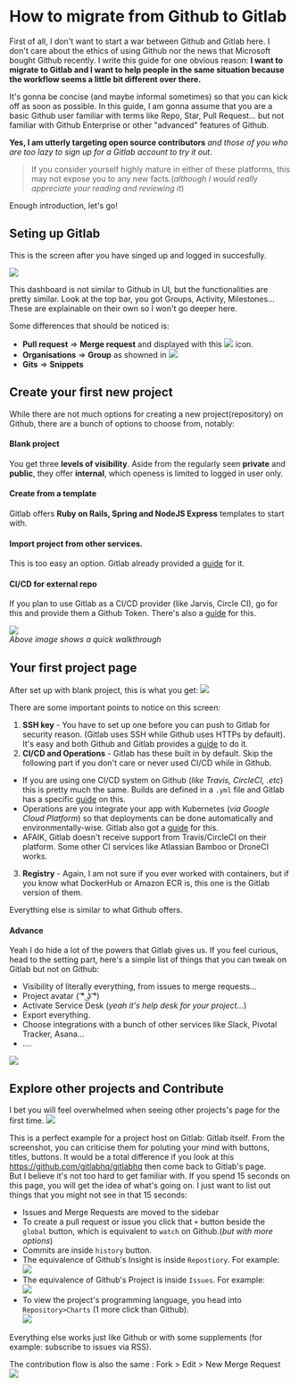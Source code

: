 # How to migrate from Github to Gitlab  

First of all, I don't want to start a war between Github and Gitlab here. I don't care about the ethics of using Github nor the news that Microsoft bought Github recently. I write this guide for one obvious reason: **I want to migrate to Gitlab and I want to help people in the same situation because the workflow seems a little bit different over there.**

It's gonna be concise (and maybe informal sometimes) so that you can kick off as soon as possible. In this guide, I am gonna assume that you are a basic Github user familiar with terms like Repo, Star, Pull Request... but not familiar with Github Enterprise or other "advanced" features of Github. 

**Yes, I am utterly targeting open source contributors** *and those of you who are too lazy to sign up for a Gitlab account to try it out*.  

> If you consider yourself highly mature in either of these platforms, this may not expose you to any new facts.(*although I would really appreciate your reading and reviewing it*)

Enough introduction, let's go!

## Seting up Gitlab
This is the screen after you have singed up and logged in succesfully. 

![](1st.png)  

This dashboard is not similar to Github in UI, but the functionalities are pretty similar. Look at the top bar, you got Groups, Activity, Milestones... These are explainable on their own so I won't go deeper here. 

Some differences that should be noticed is:  
- **Pull request** => **Merge request** and displayed with this ![](pr_icon.png) icon.
- **Organisations** => **Group** as showned in ![](group.png) 
- **Gits** => **Snippets** 

## Create your first new project  
While there are not much options for creating a new project(repository) on Github, there are a bunch of options to choose from, notably: 

#### Blank project 
You get three **levels of visibility**. Aside from the regularly seen **private** and **public**, they offer **internal**, which openess is limited to logged in user only.
#### Create from a template
Gitlab offers **Ruby on Rails, Spring and NodeJS Express** templates to start with. 
#### Import project from other services.
This is too easy an option. Gitlab already provided a [guide](https://docs.gitlab.com/ee/user/project/import/github.html) for it.
#### CI/CD for external repo
If you plan to use Gitlab as a CI/CD provider (like Jarvis, Circle CI), go for this and provide them a Github Token. There's also a [guide](https://gitlab.com/help/user/project/integrations/github) for this. 

![](newproj.gif)  
*Above image shows a quick walkthrough* 

## Your first project page
After set up with blank project, this is what you get:
![](after-setup.png) 

There are some important points to notice on this screen:  
1. **SSH key** - You have to set up one before you can push to Gitlab for security reason. (Gitlab uses SSH while Github uses HTTPs by default). It's easy and both Github and Gitlab provides a [guide](https://gitlab.com/help/ssh/README#generating-a-new-ssh-key-pair) to do it.  
2. **CI/CD and Operations** - Gitlab has these built in by default. Skip the following part if you don't care or never used CI/CD while in Github.  
  - If you are using one CI/CD system on Github (*like Travis, CircleCI, .etc*) this is pretty much the same. Builds are defined in a `.yml` file and Gitlab has a specific [guide](https://gitlab.com/help/ci/quick_start/README) on this.  
  - Operations are you integrate your app with Kubernetes (*via Google Cloud Platform*) so that deployments can be done automatically and environmentally-wise. Gitlab also got a [guide](https://gitlab.com/help/user/project/clusters/index) for this.  
  - AFAIK, Gitlab doesn't receive support from Travis/CircleCI on their platform. Some other CI services like Atlassian Bamboo or DroneCI works.
3. **Registry** - Again, I am not sure if you ever worked with containers, but if you know what DockerHub or Amazon ECR is, this one is the Gitlab version of them.  

Everything else is similar to what Github offers. 

#### Advance

Yeah I do hide a lot of the powers that Gitlab gives us. If you feel curious, head to the setting part, here's a simple list of things that you can tweak on Gitlab but not on Github:  
- Visibility of literally everything, from issues to merge requests...
- Project avatar ( ͡° ͜ʖ ͡°)
- Activate Service Desk (*yeah it's help desk for your project...*)
- Export everything.
- Choose integrations with a bunch of other services like Slack, Pivotal Tracker, Asana...
- ....

![](walkthrough_my_proj.gif)

## Explore other projects and Contribute

I bet you will feel overwhelmed when seeing other projects's page for the first time. 
![](other-project.png)

This is a perfect example for a project host on Gitlab: Gitlab itself. From the screenshot, you can criticise them for poluting your mind with buttons, titles, buttons. It would be a total difference if you look at this https://github.com/gitlabhq/gitlabhq then come back to Gitlab's page.  
But I believe it's not too hard to get familiar with. If you spend 15 seconds on this page, you will get the idea of what's going on. I just want to list out things that you might not see in that 15 seconds:
- Issues and Merge Requests are moved to the sidebar
- To create a pull request or issue you click that `+` button beside the `global` button, which is equivalent to `watch` on Github.(*but with more options*)
- Commits are inside `history` button.
- The equivalence of Github's Insight is inside `Repostiory`. For example:  
![](contributors.png)  
- The equivalence of Github's Project is inside `Issues`. For example:  
![](project.png)  
- To view the project's programming language, you head into `Repository>Charts` (1 more click than Github).  
![](language.png)  
  
Everything else works just like Github or with some supplements (for example: subscribe to issues via RSS).

The contribution flow is also the same : Fork > Edit > New Merge Request  
![](openPR.gif)